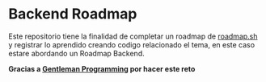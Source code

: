 # Backend Roadmap

Este repositorio tiene la finalidad de completar un roadmap de [roadmap.sh](https://roadmap.sh/) y registrar lo aprendido creando codigo relacionado el tema, en este caso estare abordando un Roadmap Backend.

__Gracias a [Gentleman Programming](https://github.com/Gentleman-Programming) por hacer este reto__
